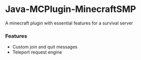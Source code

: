 # Java-MCPlugin-MinecraftSMP
A minecraft plugin with essential features for a survival server

### Features
- Custom join and quit messages
- Teleport request engine

